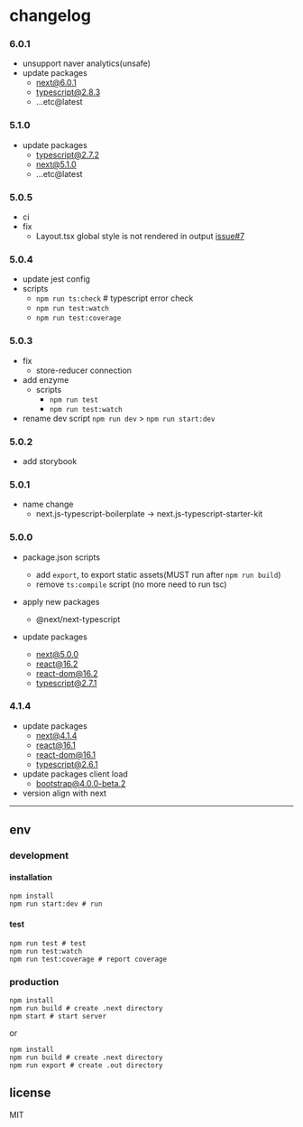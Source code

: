 # changelog

### 6.0.1

- unsupport naver analytics(unsafe)
- update packages
  - next@6.0.1
  - typescript@2.8.3
  - ...etc@latest

### 5.1.0

- update packages
  - typescript@2.7.2
  - next@5.1.0
  - ...etc@latest

### 5.0.5

- ci
- fix
  - Layout.tsx global style is not rendered in output <head> [issue#7](https://github.com/deptno/next.js-typescript-starter-kit/issues/7)

### 5.0.4

- update jest config
- scripts
  - `npm run ts:check` # typescript error check
  - `npm run test:watch`
  - `npm run test:coverage`


### 5.0.3

- fix
  - store-reducer connection
- add enzyme
  - scripts
     - `npm run test`
     - `npm run test:watch`
- rename dev script `npm run dev` > `npm run start:dev`

### 5.0.2

- add storybook

### 5.0.1

- name change
  - next.js-typescript-boilerplate -> next.js-typescript-starter-kit

### 5.0.0

- package.json scripts
  - add `export`, to export static assets(MUST run after `npm run build`)
  - remove `ts:compile` script (no more need to run tsc)

- apply new packages
  - @next/next-typescript

- update packages
  - next@5.0.0
  - react@16.2
  - react-dom@16.2
  - typescript@2.7.1

### 4.1.4

- update packages
  - next@4.1.4
  - react@16.1
  - react-dom@16.1
  - typescript@2.6.1
- update packages client load
  - bootstrap@4.0.0-beta.2
- version align with next

---

## env

### development

#### installation

```
npm install
npm run start:dev # run
```

#### test

```
npm run test # test
npm run test:watch
npm run test:coverage # report coverage
```

### production

```
npm install
npm run build # create .next directory
npm start # start server
```

or

```
npm install
npm run build # create .next directory
npm run export # create .out directory
```

## license

MIT
